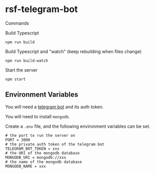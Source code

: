 # rsf-telegram-bot

Commands

Build Typescript
```
npm run build
```

Build Typescript and "watch" (keep rebuilding when files change)
```
npm run build-watch
```

Start the server
```
npm start
```


## Environment Variables

You will need a [telegram bot](https://core.telegram.org/bots#6-botfather) and its auth token.

You will need to install `mongodb`.

Create a `.env` file, and the following environment variables can be set.
```
# the port to run the server on
PORT = 3000
# the private auth token of the telegram bot 
TELEGRAM_BOT_TOKEN = xxx
# the URI of the mongodb database
MONGODB_URI = mongodb://xxx
# the name of the mongodb database
MONGODB_NAME = xxx 
```
